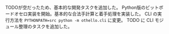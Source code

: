 TODOが空だったため、基本的な開発タスクを追加した。
Python版のビットボードオセロ実装を開始。基本的な合法手計算と着手処理を実装した。
CLI の実行方法を `PYTHONPATH=src python -m othello.cli` に変更。
TODO に CLI モジュール整理のタスクを追加した。
